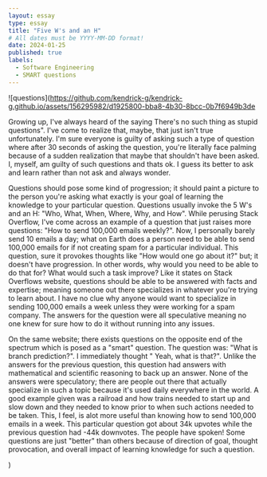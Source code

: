 ```yaml
---
layout: essay
type: essay
title: "Five W's and an H"
# All dates must be YYYY-MM-DD format!
date: 2024-01-25
published: true
labels:
  - Software Engineering
  - SMART questions
---
```


![questions](https://github.com/kendrick-g/kendrick-g.github.io/assets/156295982/d1925800-bba8-4b30-8bcc-0b7f6949b3de

Growing up, I've always heard of the saying There's no such thing as stupid questions". I've come to realize that, maybe, that just isn't true unfortunately. I'm sure everyone is guilty of asking such a type of question where after 30 seconds of asking the question, you're literally face palming because of a sudden realization that maybe that shouldn't have been asked. I, myself, am guilty of such questions and thats ok. I guess its better to ask and learn rather than not ask and always wonder.

Questions should pose some kind of progression; it should paint a picture to the person you're asking what exactly is your goal of learning the knowledge to your particular question. Questions usually invoke the 5 W's and an H: "Who, What, When, Where, Why, and How". While perusing Stack Overflow, I've come across an example of a question that just raises more questions: "How to send 100,000 emails weekly?". Now, I personally barely send 10 emails a day; what on Earth does a person need to be able to send 100,000 emails for if not creating spam for a particular individual. This question, sure it provokes thoughts like "How would one go about it?" but; it doesn't have progression. In other words, why would you need to be able to do that for? What would such a task improve? Like it states on Stack Overflows website, questions should be able to be answered with facts and expertise; meaning someone out there specializes in whatever you're trying to learn about. I have no clue why anyone would want to specialize in sending 100,000 emails a week unless they were working for a spam company. The answers for the question were all speculative meaning no one knew for sure how to do it without running into any issues.

On the same website; there exists questions on the opposite end of the spectrum which is posed as a "smart" question. The question was: "What is branch prediction?". I immediately thought " Yeah, what is that?". Unlike the answers for the previous question, this question had answers with mathematical and scientific reasoning to back up an answer. None of the answers were speculatory; there are people out there that actually specialize in such a topic because it's used daily everywhere in the world. A good example given was a railroad and how trains needed to start up and slow down and they needed to know prior to when such actions needed to be taken. This, I feel, is alot more useful than knowing how to send 100,000 emails in a week. This particular question got about 34k upvotes while the previous question had -44k downvotes. The people have spoken! Some questions are just "better" than others because of direction of goal, thought provocation, and overall impact of learning knowledge for such a question.

)

